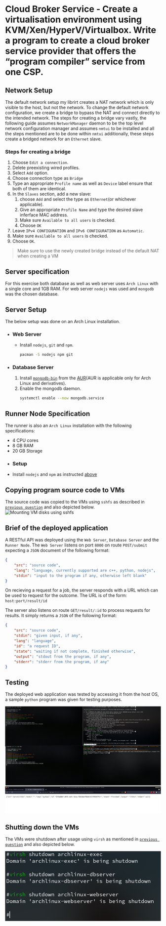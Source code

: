 # Cloud Broker Service - Create a virtualisation environment using KVM/Xen/HyperV/Virtualbox. Write a program to create a cloud broker service provider that offers the “program compiler” service from one CSP.

## Network Setup
The default network setup my librirt creates a NAT network which is only visible
to the host, but not the network. To change the default network configuration,
we create a bridge to bypass the NAT and connect directly to the intended network.
The steps for creating a bridge vary vastly, the following guide assumes
```NetworkManager``` daemon to be the top level network configuration manager
and assumes ```nmtui``` to be installed and all the steps mentioned are to be
done within ```nmtui``` additionally, these steps create a bridged network for
an ```Ethernet``` slave.

### Steps for creating a bridge
1. Choose ```Edit a connection```.
2. Delete preexisting wired profiles.
3. Select ```Add``` option.
4. Choose connection type as ```Bridge```
5. Type an appropriate ```Profile name``` as well as ```Device``` label ensure
   that both of them are identical.
6. In the ```Slaves``` section, add a new slave:
   1. choose ```Add``` and select the type as ```Ethernet```(or whichever applicable).
   2. Give an appropriate ```Profile Name``` and type the desired slave inferface MAC address.
   3. Make sure ```Available to all users``` is checked.
   4. Choose ```OK```
7.  Leave ```IPv4 CONFIGURATION``` and ```IPv6 CONFIGURATION``` as ```Automatic```.
8.  Make sure ```Available to all users``` is checked.
9.  Choose ```OK```.

> Make sure to use the newly created bridge instead of the default NAT when
> creating a VM

## Server specification
For this exercise both database as well as web server uses ```Arch Linux``` with
a single core and 1GB RAM. For web server ```nodejs``` was used and ```mongodb```
was the chosen database.

## Server Setup
The below setup was done on an Arch Linux installation.
- ### Web Server
  - Install ```nodejs```, ```git``` and ```npm```.
     ```bash
     pacman -S nodejs npm git
     ```

- ### Database Server
  1. Install [```mongodb-bin```](https://aur.archlinux.org/packages/mongodb-bin/)
     from the [AUR](https://aur.archlinux.org/)(AUR is applicable only for Arch
     Linux and derivatives).
  2. Enable the mongodb daemon.
     ```bash
     systemctl enable --now mongodb.service
     ```
## Runner Node Specification
The runner is also an ```Arch Linux``` installation with the following specifications:
- 4 CPU cores
- 8 GB RAM
- 20 GB Storage
- ### Setup
- Install ```nodejs``` and ```npm``` as instructed [above](#server-setup)

## Copying program source code to VMs
The source code was copied to the VMs using ```sshfs``` as described in [```previous question```](../question_1/question_1.pdf) and also depicted below.
![Mounting VM disks using sshfs](./steps/mounting.png)

## Brief of the deployed application
A RESTful API was deployed using the ```Web Server```, ```Database Server``` and the ```Runner Node```. The ```Web Server``` listens on port ```8000``` on route ```POST/submit``` expecting a ```JSON``` document of the following format:
```json
{
    "src": "source code",
    "lang": "language, currently supported are c++, python, nodejs",
    "stdin": "input to the program if any, otherwise left blank"
}
```

On recieving a request for a job, the server responds with a URL which can be used to request for the outcome. The URL is of the form:
```host:port/result/id```

The server also listens on route ```GET/result/:id``` to process requests for results. It simply returns a ```JSON``` of the following format:
```json
{
    "src": "source code",
    "stdin": "given input, if any",
    "lang": "language",
    "id": "a request ID",
    "state": "waiting if not complete, finished otherwise",
    "output": "stdout from the program, if any",
    "stderr": "stderr from the program, if any"
}
```
## Testing

The deployed web application was tested by accessing it from the host OS, a sample ```python``` program was given for testing purposes.

![Application being tested(from top right to bottom left: 1. Web Server, 2. Database Server, 3. Runner Node, 4. Testing using cURL on host OS)](steps/running.png)
![GET request on the web browser](steps/web_browser.png)

## Shutting down the VMs
The VMs were shutdown after usage using ```virsh``` as mentioned in [```previous question```](../question_1/question_1.pdf) and also depicted below.

![Powering down VMs](./steps/shutdown.png)